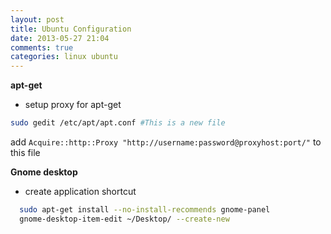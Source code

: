 ```yaml
---
layout: post
title: Ubuntu Configuration
date: 2013-05-27 21:04
comments: true
categories: linux ubuntu
---
```


**apt-get**

* setup proxy for apt-get

```bash
sudo gedit /etc/apt/apt.conf #This is a new file
```
add `Acquire::http::Proxy "http://username:password@proxyhost:port/"` to this file

**Gnome desktop**

* create application shortcut

```bash
  sudo apt-get install --no-install-recommends gnome-panel
  gnome-desktop-item-edit ~/Desktop/ --create-new
```

